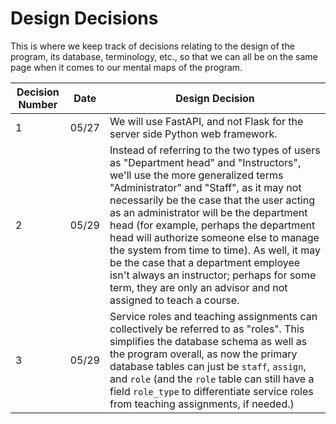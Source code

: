 # Design Decisions

This is where we keep track of decisions relating to the design of the program, its database, terminology, etc., so that we can all be on the same page when it comes to our mental maps of the program.

| Decision Number | Date | Design Decision | 
|-|-|-|
| 1 | 05/27 | We will use FastAPI, and not Flask for the server side Python web framework. |
| 2 | 05/29 | Instead of referring to the two types of users as "Department head" and "Instructors", we'll use the more generalized terms "Administrator" and "Staff", as it may not necessarily be the case that the user acting as an administrator will be the department head (for example, perhaps the department head will authorize someone else to manage the system from time to time). As well, it may be the case that a department employee isn't always an instructor; perhaps for some term, they are only an advisor and not assigned to teach a course. |
| 3 |05/29 | Service roles and teaching assignments can collectively be referred to as "roles". This simplifies the database schema as well as the program overall, as now the primary database tables can just be `staff`, `assign`, and `role` (and the `role` table can still have a field `role_type` to differentiate service roles from teaching assignments, if needed.)|
